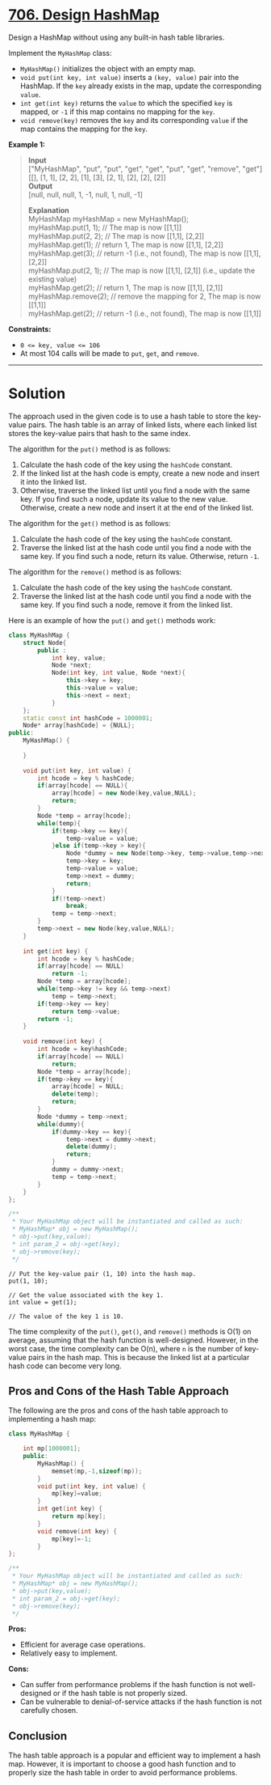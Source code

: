# [706. Design HashMap](https://leetcode.com/problems/design-hashmap/)

Design a HashMap without using any built-in hash table libraries.

Implement the `MyHashMap` class:

- `MyHashMap()` initializes the object with an empty map.
- `void put(int key, int value)` inserts a `(key, value)` pair into the HashMap. If the `key` already exists in the map, update the corresponding `value`.
- `int get(int key)` returns the `value` to which the specified `key` is mapped, or `-1` if this map contains no mapping for the `key`.
- `void remove(key)` removes the `key` and its corresponding `value` if the map contains the mapping for the `key`.
 

**Example 1:**

> **Input**<br>
["MyHashMap", "put", "put", "get", "get", "put", "get", "remove", "get"]<br>
[[], [1, 1], [2, 2], [1], [3], [2, 1], [2], [2], [2]]<br>
**Output**<br>
>[null, null, null, 1, -1, null, 1, null, -1]<br>
>
> **Explanation**<br>
MyHashMap myHashMap = new MyHashMap();<br>
myHashMap.put(1, 1); // The map is now [[1,1]]<br>
myHashMap.put(2, 2); // The map is now [[1,1], [2,2]]<br>
myHashMap.get(1);    // return 1, The map is now [[1,1], [2,2]]<br>
myHashMap.get(3);    // return -1 (i.e., not found), The map is now [[1,1], [2,2]]<br>
myHashMap.put(2, 1); // The map is now [[1,1], [2,1]] (i.e., update the existing value)<br>
myHashMap.get(2);    // return 1, The map is now [[1,1], [2,1]]<br>
myHashMap.remove(2); // remove the mapping for 2, The map is now [[1,1]]<br>
myHashMap.get(2);    // return -1 (i.e., not found), The map is now [[1,1]]<br>
 

**Constraints:**

- `0 <= key, value <= 106`
- At most 104 calls will be made to `put`, `get`, and `remove`.
---
# Solution

The approach used in the given code is to use a hash table to store the key-value pairs. The hash table is an array of linked lists, where each linked list stores the key-value pairs that hash to the same index.

The algorithm for the `put()` method is as follows:

1. Calculate the hash code of the key using the `hashCode` constant.
2. If the linked list at the hash code is empty, create a new node and insert it into the linked list.
3. Otherwise, traverse the linked list until you find a node with the same key. If you find such a node, update its value to the new value. Otherwise, create a new node and insert it at the end of the linked list.

The algorithm for the `get()` method is as follows:

1. Calculate the hash code of the key using the `hashCode` constant.
2. Traverse the linked list at the hash code until you find a node with the same key. If you find such a node, return its value. Otherwise, return `-1`.

The algorithm for the `remove()` method is as follows:

1. Calculate the hash code of the key using the `hashCode` constant.
2. Traverse the linked list at the hash code until you find a node with the same key. If you find such a node, remove it from the linked list.

Here is an example of how the `put()` and `get()` methods work:

```cpp
class MyHashMap {
    struct Node{
        public :
            int key, value;
            Node *next;
            Node(int key, int value, Node *next){
                this->key = key;
                this->value = value;
                this->next = next;
            }
    };
    static const int hashCode = 1000001;
    Node* array[hashCode] = {NULL};
public:
    MyHashMap() {
        
    }
    
    void put(int key, int value) {
        int hcode = key % hashCode;
        if(array[hcode] == NULL){
            array[hcode] = new Node(key,value,NULL);
            return;
        }
        Node *temp = array[hcode];
        while(temp){
            if(temp->key == key){
                temp->value = value;
            }else if(temp->key > key){
                Node *dummy = new Node(temp->key, temp->value,temp->next);
                temp->key = key;
                temp->value = value;
                temp->next = dummy;
                return;
            }
            if(!temp->next)
                break;
            temp = temp->next;
        }
        temp->next = new Node(key,value,NULL);
    }
    
    int get(int key) {
        int hcode = key % hashCode;
        if(array[hcode] == NULL)
            return -1;
        Node *temp = array[hcode];
        while(temp->key != key && temp->next)
            temp = temp->next;
        if(temp->key == key)
            return temp->value;
        return -1;
    }
    
    void remove(int key) {
        int hcode = key%hashCode;
        if(array[hcode] == NULL)
            return;
        Node *temp = array[hcode];
        if(temp->key == key){
            array[hcode] = NULL;
            delete(temp);
            return;
        }
        Node *dummy = temp->next;
        while(dummy){
            if(dummy->key == key){
                temp->next = dummy->next;
                delete(dummy);
                return;
            }
            dummy = dummy->next;
            temp = temp->next;
        }
    }
};

/**
 * Your MyHashMap object will be instantiated and called as such:
 * MyHashMap* obj = new MyHashMap();
 * obj->put(key,value);
 * int param_2 = obj->get(key);
 * obj->remove(key);
 */
```


```
// Put the key-value pair (1, 10) into the hash map.
put(1, 10);

// Get the value associated with the key 1.
int value = get(1);

// The value of the key 1 is 10.
```

The time complexity of the `put()`, `get()`, and `remove()` methods is O(1) on average, assuming that the hash function is well-designed. However, in the worst case, the time complexity can be O(n), where `n` is the number of key-value pairs in the hash map. This is because the linked list at a particular hash code can become very long.

## Pros and Cons of the Hash Table Approach

The following are the pros and cons of the hash table approach to implementing a hash map:
```cpp
class MyHashMap {

    int mp[1000001];
    public:
        MyHashMap() {
            memset(mp,-1,sizeof(mp));
        }    
        void put(int key, int value) {
            mp[key]=value;
        }    
        int get(int key) {
            return mp[key];
        }    
        void remove(int key) {
            mp[key]=-1;
        }
};

/**
 * Your MyHashMap object will be instantiated and called as such:
 * MyHashMap* obj = new MyHashMap();
 * obj->put(key,value);
 * int param_2 = obj->get(key);
 * obj->remove(key);
 */
```

**Pros:**

* Efficient for average case operations.
* Relatively easy to implement.

**Cons:**

* Can suffer from performance problems if the hash function is not well-designed or if the hash table is not properly sized.
* Can be vulnerable to denial-of-service attacks if the hash function is not carefully chosen.

## Conclusion

The hash table approach is a popular and efficient way to implement a hash map. However, it is important to choose a good hash function and to properly size the hash table in order to avoid performance problems.